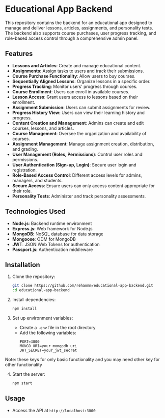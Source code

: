 
# Educational App Backend

This repository contains the backend for an educational app designed to manage and deliver lessons, articles, assignments, and personality tests. The backend also supports course purchases, user progress tracking, and role-based access control through a comprehensive admin panel.

## Features

- **Lessons and Articles**: Create and manage educational content.
- **Assignments**: Assign tasks to users and track their submissions.
- **Course Purchase Functionality**: Allow users to buy courses.
- **Sequentially Aligned Lessons**: Organize lessons in a specific order.
- **Progress Tracking**: Monitor users' progress through courses.
- **Course Enrollment**: Users can enroll in available courses.
- **Lesson Access**: Grant users access to lessons based on their enrollment.
- **Assignment Submission**: Users can submit assignments for review.
- **Progress History View**: Users can view their learning history and progress.
- **Content Creation and Management**: Admins can create and edit courses, lessons, and articles.
- **Course Management**: Oversee the organization and availability of courses.
- **Assignment Management**: Manage assignment creation, distribution, and grading.
- **User Management (Roles, Permissions)**: Control user roles and permissions.
- **User Authentication (Sign-up, Login)**: Secure user login and registration.
- **Role-Based Access Control**: Different access levels for admins, managers, and students.
- **Secure Access**: Ensure users can only access content appropriate for their role.
- **Personality Tests**: Administer and track personality assessments.

## Technologies Used

- **Node.js**: Backend runtime environment
- **Express.js**: Web framework for Node.js
- **MongoDB**: NoSQL database for data storage
- **Mongoose**: ODM for MongoDB
- **JWT**: JSON Web Tokens for authentication
- **Passport.js**: Authentication middleware

## Installation

1. Clone the repository:
    ```bash
    git clone https://github.com/rehanmm/educational-app-backend.git
    cd educational-app-backend
    ```

2. Install dependencies:
    ```bash
    npm install
    ```

3. Set up environment variables:
    - Create a `.env` file in the root directory
    - Add the following variables:
        ```env
        PORT=3000
        MONGO_URI=your_mongodb_uri
        JWT_SECRET=your_jwt_secret
        ```
  Note: these keys for only basic functionality and you may need other key for other functionality
  
4. Start the server:
    ```bash
    npm start
    ```

## Usage

- Access the API at `http://localhost:3000`

